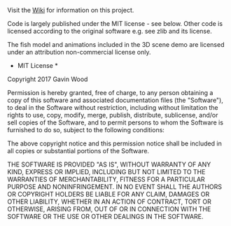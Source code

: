 Visit the [Wiki](https://github.com/GavWood/tutorials/wiki) for information on this project.


Code is largely published under the MIT license - see below. Other code is licensed according to the original software e.g. see zlib and its license.

The fish model and animations included in the 3D scene demo are licensed under an attribution non-commercial license only.



* MIT License *

Copyright 2017 Gavin Wood

Permission is hereby granted, free of charge, to any person obtaining a copy of this software and associated documentation files (the "Software"), to deal in the Software without restriction, including without limitation the rights to use, copy, modify, merge, publish, distribute, sublicense, and/or sell copies of the Software, and to permit persons to whom the Software is furnished to do so, subject to the following conditions:

The above copyright notice and this permission notice shall be included in all copies or substantial portions of the Software.

THE SOFTWARE IS PROVIDED "AS IS", WITHOUT WARRANTY OF ANY KIND, EXPRESS OR IMPLIED, INCLUDING BUT NOT LIMITED TO THE WARRANTIES OF MERCHANTABILITY, FITNESS FOR A PARTICULAR PURPOSE AND NONINFRINGEMENT. IN NO EVENT SHALL THE AUTHORS OR COPYRIGHT HOLDERS BE LIABLE FOR ANY CLAIM, DAMAGES OR OTHER LIABILITY, WHETHER IN AN ACTION OF CONTRACT, TORT OR OTHERWISE, ARISING FROM, OUT OF OR IN CONNECTION WITH THE SOFTWARE OR THE USE OR OTHER DEALINGS IN THE SOFTWARE.
